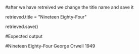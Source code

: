 #after we have retreived we change the title name and save it


retrieved.title = "Nineteen Eighty-Four"

retrieved.save()

#Expected output

#Nineteen Eighty-Four George Orwell 1949 
